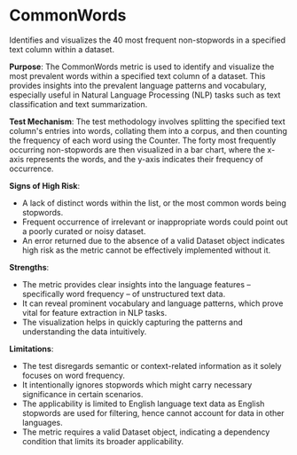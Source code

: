 # CommonWords

Identifies and visualizes the 40 most frequent non-stopwords in a specified text column within a dataset.

**Purpose**: The CommonWords metric is used to identify and visualize the most prevalent words within a specified
text column of a dataset. This provides insights into the prevalent language patterns and vocabulary, especially
useful in Natural Language Processing (NLP) tasks such as text classification and text summarization.

**Test Mechanism**: The test methodology involves splitting the specified text column's entries into words,
collating them into a corpus, and then counting the frequency of each word using the Counter. The forty most
frequently occurring non-stopwords are then visualized in a bar chart, where the x-axis represents the words, and
the y-axis indicates their frequency of occurrence.

**Signs of High Risk**:
- A lack of distinct words within the list, or the most common words being stopwords.
- Frequent occurrence of irrelevant or inappropriate words could point out a poorly curated or noisy dataset.
- An error returned due to the absence of a valid Dataset object indicates high risk as the metric cannot be
effectively implemented without it.

**Strengths**:
- The metric provides clear insights into the language features – specifically word frequency – of unstructured
text data.
- It can reveal prominent vocabulary and language patterns, which prove vital for feature extraction in NLP tasks.
- The visualization helps in quickly capturing the patterns and understanding the data intuitively.

**Limitations**:
- The test disregards semantic or context-related information as it solely focuses on word frequency.
- It intentionally ignores stopwords which might carry necessary significance in certain scenarios.
- The applicability is limited to English language text data as English stopwords are used for filtering, hence
cannot account for data in other languages.
- The metric requires a valid Dataset object, indicating a dependency condition that limits its broader
applicability.